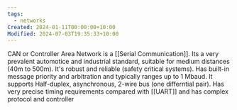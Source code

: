 ```yaml
---
tags:
  - networks
Created: 2024-01-11T00:00:00+10:00
Modified: 2024-07-03T19:35:33+10:00
---
```

CAN or Controller Area Network is a [[Serial Communication]]. Its a very prevalent automotice and industrial standard, suitable for medium distances (40m to 500m). It's robust and reliable (safety critical systems). Has built-in message priority and arbitration and typically ranges up to 1 Mbaud. It supports Half-duplex, asynchronous, 2-wire bus (one differntial pair). Has very precise timing requirements compared with [[UART]] and has complex protocol and controller

